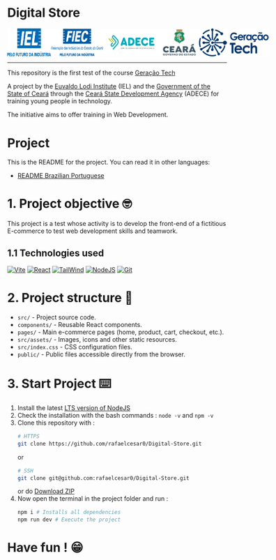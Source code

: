 # Digital Store

<div
  style="display: flex; justify-content: space-between;"
>
  <img
    src="imgs/logo-iel.png"
    alt="Instituto Euvaldo Lodi"
    width="100"
  >
  <img
    src="imgs/logo-fiec.png"
    alt="Fundação Indaiatubana de Educação e Cultura" width="120"
  >
  <img
    src="imgs/logo-adece.png"
    alt="Agência de Desenvolvimento do Estado do Ceará" width="130"
  >
  <img
    src="imgs/logo-governo-ceara.png"
    alt="Governo do Estado do Ceará"
    width="90"
  >
  <img
    src="imgs/logo-geracao-tech.png"
    alt="Governo do Estado do Ceará"
    width="160"
  >
</div>

---

This repository is the first test of the course [Geração Tech](https://geracaotech.iel-ce.org.br/)

 A project by the [Euvaldo Lodi Institute](https://www.ielbahia.com.br/) (IEL) and the [Government of the State of Ceará](https://www.ceara.gov.br/) through the [Ceará State Development Agency](https://www.adece.ce.gov.br/) (ADECE) for training young people in technology.

The initiative aims to offer training in Web Development.

# Project
This is the README for the project. You can read it in other languages:

- [README Brazilian Portuguese](docs/README.pt-BR.md)


# 1. Project objective 🤓
This project is a test whose activity is to develop the front-end of a fictitious E-commerce to test web development skills and teamwork.

## 1.1 Technologies used
<!-- ![JavaScript](https://skillicons.dev/icons?i=js)
![HTML](https://skillicons.dev/icons?i=html)
![CSS](https://skillicons.dev/icons?i=css) -->
[![Vite](https://skillicons.dev/icons?i=vite)](https://vitejs.dev/)
[![React](https://skillicons.dev/icons?i=react)](https://react.dev/)
[![TailWind](https://skillicons.dev/icons?i=tailwind)](https://tailwindcss.com/)
[![NodeJS](https://skillicons.dev/icons?i=nodejs)](https://nodejs.org/)
[![Git](https://skillicons.dev/icons?i=git)](https://git-scm.com/)

# 2. Project structure 📂
-  ``src/`` - Project source code.
- ``components/`` - Reusable React components.
- ``pages/`` - Main e-commerce pages (home, product, cart, checkout, etc.).
- ``src/assets/`` - Images, icons and other static resources.
- ``src/index.css`` - CSS configuration files.
- ``public/`` - Public files accessible directly from the browser.

# 3. Start Project ⌨️
1. Install the latest [LTS version of NodeJS](https://nodejs.org/)
2. Check the installation with the bash commands : ``node -v`` and ``npm -v``
3. Clone this repository with : 
    ```bash
    # HTTPS
    git clone https://github.com/rafaelcesar0/Digital-Store.git
    ```
    or
    ```bash
    # SSH
    git clone git@github.com:rafaelcesar0/Digital-Store.git
    ```
    or do [Download ZIP](https://github.com/rafaelcesar0/Digital-Store/archive/refs/heads/main.zip)
4. Now open the terminal in the project folder and run : 
    ```bash
    npm i # Installs all dependencies
    npm run dev # Execute the project
    ```
# Have fun ! 😁
